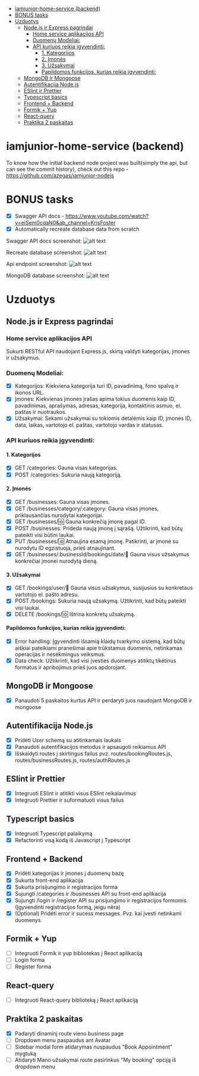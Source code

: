 - [iamjunior-home-service (backend)](#iamjunior-home-service-backend)
- [BONUS tasks](#bonus-tasks)
- [Uzduotys](#uzduotys)
  - [Node.js ir Express pagrindai](#nodejs-ir-express-pagrindai)
    - [Home service aplikacijos API](#home-service-aplikacijos-api)
    - [Duomenų Modeliai:](#duomenų-modeliai)
    - [API kuriuos reikia įgyvendinti:](#api-kuriuos-reikia-įgyvendinti)
      - [1. Kategorijos](#1-kategorijos)
      - [2. Įmonės](#2-įmonės)
      - [3. Užsakymai](#3-užsakymai)
      - [Papildomos funkcijos, kurias reikia įgyvendinti:](#papildomos-funkcijos-kurias-reikia-įgyvendinti)
  - [MongoDB ir Mongoose](#mongodb-ir-mongoose)
  - [Autentifikacija Node.js](#autentifikacija-nodejs)
  - [ESlint ir Prettier](#eslint-ir-prettier)
  - [Typescript basics](#typescript-basics)
  - [Frontend + Backend](#frontend--backend)
  - [Formik + Yup](#formik--yup)
  - [React-query](#react-query)
  - [Praktika 2 paskaitas](#praktika-2-paskaitas)

# iamjunior-home-service (backend)

To know how the initial backend node project was built(simply the api, but can see the commit history), check out this repo - https://github.com/azegas/iamjunior-nodejs

# BONUS tasks

- [x] Swagger API docs - https://www.youtube.com/watch?v=eiSem0cqaN0&ab_channel=KrisFoster
- [x] Automatically recreate database data from scratch

Swagger API docs screenshot:
![alt text](assets/swagger.png)

Recreate database screenshot:
![alt text](assets/recreate-db.png)

Api endpoint screenshot:
![alt text](assets/api-endpoint.png)

MongoDB database screenshot:
![alt text](assets/mongodb.png)

# Uzduotys

## Node.js ir Express pagrindai

### Home service aplikacijos API

Sukurti RESTful API naudojant Express.js, skirtą valdyti kategorijas, įmones ir užsakymus.

### Duomenų Modeliai:

- [x] Kategorijos: Kiekviena kategorija turi ID, pavadinimą, fono spalvą ir ikonos URL.
- [x] Įmonės: Kiekvienas įmonės įrašas apima tokius duomenis kaip ID, pavadinimas, aprašymas, adresas, kategorija, kontaktinis asmuo, el. paštas ir nuotraukos.
- [x] Užsakymai: Sekami užsakymai su tokiomis detalėmis kaip ID, įmonės ID, data, laikas, vartotojo el. paštas, vartotojo vardas ir statusas.

### API kuriuos reikia įgyvendinti:

#### 1. Kategorijos

- [x] GET /categories: Gauna visas kategorijas.
- [x] POST /categories: Sukuria naują kategoriją.

#### 2. Įmonės

- [x] GET /businesses: Gauna visas įmones.
- [x] GET /businesses/category/:category: Gauna visas įmones, priklausančias nurodytai kategorijai.
- [x] GET /businesses/:id: Gauna konkrečią įmonę pagal ID.
- [x] POST /businesses: Prideda naują įmonę į sąrašą. Užtikrinti, kad būtų pateikti visi būtini laukai.
- [x] PUT /businesses/:id: Atnaujina esamą įmonę. Patikrinti, ar įmonė su nurodytu ID egzistuoja, prieš atnaujinant.
- [x] GET /businesses/:businessId/bookings/date/:date: Gauna visus užsakymus konkrečiai įmonei nurodytą dieną.

#### 3. Užsakymai

- [x] GET /bookings/user/:email: Gauna visus užsakymus, susijusius su konkretaus vartotojo el. pašto adresu.
- [x] POST /bookings: Sukuria naują užsakymą. Užtikrinti, kad būtų pateikti visi laukai.
- [x] DELETE /bookings/:id: Ištrina konkretų užsakymą.

#### Papildomos funkcijos, kurias reikia įgyvendinti:

- [x] Error handling: Įgyvendinti išsamią klaidų tvarkymo sistemą, kad būtų aiškiai pateikiami pranešimai apie trūkstamus duomenis, netinkamas operacijas ir nesėkmingus veiksmus.
- [x] Data check: Užtikrinti, kad visi įvesties duomenys atitiktų tikėtinus formatus ir apribojimus prieš juos apdorojant.

## MongoDB ir Mongoose

- [x] Panaudoti 5 paskaitos kurtus API ir perdaryti juos naudojant MongoDB ir mongoose

## Autentifikacija Node.js

- [x] Pridėti User schemą su atitinkamais laukais
- [x] Panaudoti autentifikacijos metodus ir apsaugoti reikiamus API
- [x] Išskaidyti routes į skirtingus failus pvz. routes/bookingRoutes.js, routes/businessRoutes.js, routes/authRoutes.js

## ESlint ir Prettier

- [x] Integruoti ESlint ir atitikti visus ESlint reikalavimus
- [x] Integruoti Prettier ir suformatuoti visus failus

## Typescript basics

- [x] Integruoti Typescript palaikymą
- [x] Refactorinti visą kodą iš Javascript į Typescript

## Frontend + Backend

- [x] Pridėti kategorijas ir įmones į duomenų bazę
- [x] Sukurta front-end aplikacija
- [x] Sukurta prisijungimo ir registracijos forma
- [x] Sujungti /categories ir /businesses API su front-end aplikacija
- [x] Sujungti /login ir /register API su prisijungimo ir registracijos formomis.(Įgyvendinti registracijos formą, jeigu nėra)
- [x] (Optional) Pridėti error ir sucess messages. Pvz. kai įvesti netinkami duomenys

## Formik + Yup

- [ ] Integruoti Formik ir yup bibliotekas į React aplikaciją
- [ ] Login forma
- [ ] Register forma

## React-query

- [ ] Integruoti React-query biblioteką į React aplikaciją

## Praktika 2 paskaitas

- [x] Padaryti dinaminį route vieno business page
- [ ] Dropdown menu paspaudus ant Avatar
- [ ] Sidebar modal form atidarymas nuspaudus "Book Appointment" mygtuką
- [ ] Atidaryti Mano užsakymai route pasirinkus "My booking" opciją iš dropdown menu
